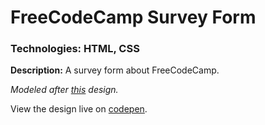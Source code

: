 # FreeCodeCamp Survey Form
### Technologies: HTML, CSS

**Description:** A survey form about FreeCodeCamp.

*Modeled after [this](https://codepen.io/freeCodeCamp/full/VPaoNP) design.*

View the design live on [codepen](https://codepen.io/justkeepprogramming/pen/JjdMbMz).
